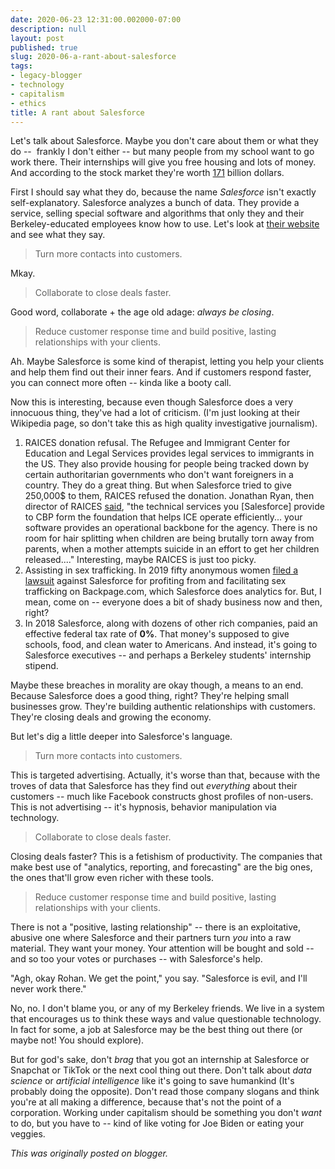 ```yaml
---
date: 2020-06-23 12:31:00.002000-07:00
description: null
layout: post
published: true
slug: 2020-06-a-rant-about-salesforce
tags:
- legacy-blogger
- technology
- capitalism
- ethics
title: A rant about Salesforce
---
```



Let's talk about Salesforce. Maybe you don't care about them or what they do --  frankly I don't either -- but many people from my school want to go work there. Their internships will give you free housing and lots of money. And according to the stock market they're worth [171](https://ycharts.com/companies/CRM/market_cap) billion dollars.  

  

First I should say what they do, because the name *Salesforce* isn't exactly self-explanatory. Salesforce analyzes a bunch of data. They provide a service, selling special software and algorithms that only they and their Berkeley-educated employees know how to use. Let's look at [their website](https://www.salesforce.com/) and see what they say.  
> Turn more contacts into customers.

Mkay.  
> Collaborate to close deals faster.

Good word, collaborate + the age old adage: *always be closing*.  
> Reduce customer response time and build positive, lasting relationships with your clients.

Ah. Maybe Salesforce is some kind of therapist, letting you help your clients and help them find out their inner fears. And if customers respond faster, you can connect more often -- kinda like a booty call.  

  

Now this is interesting, because even though Salesforce does a very innocuous thing, they've had a lot of criticism. (I'm just looking at their Wikipedia page, so don't take this as high quality investigative journalism).  

1. RAICES donation refusal. The Refugee and Immigrant Center for Education and Legal Services provides legal services to immigrants in the US. They also provide housing for people being tracked down by certain authoritarian governments who don't want foreigners in a country. They do a great thing. But when Salesforce tried to give 250,000$ to them, RAICES refused the donation. Jonathan Ryan, then director of RAICES [said](https://twitter.com/RAICESTEXAS/status/1019975176140701696), "the technical services you [Salesforce] provide to CBP form the foundation that helps ICE operate efficiently... your software provides an operational backbone for the agency. There is no room for hair splitting when children are being brutally torn away from parents, when a mother attempts suicide in an effort to get her children released...." Interesting, maybe RAICES is just too picky.
2. Assisting in sex trafficking. In 2019 fifty anonymous women [filed a lawsuit](https://www.itpro.co.uk/cloud/33343/salesforce-sued-over-dealings-with-sex-trafficking-site) against Salesforce for profiting from and facilitating sex trafficking on Backpage.com, which Salesforce does analytics for. But, I mean, come on -- everyone does a bit of shady business now and then, right?
3. In 2018 Salesforce, along with dozens of other rich companies, paid an effective federal tax rate of **0%**. That money's supposed to give schools, food, and clean water to Americans. And instead, it's going to Salesforce executives -- and perhaps a Berkeley students' internship stipend.

Maybe these breaches in morality are okay though, a means to an end. Because Salesforce does a good thing, right? They're helping small businesses grow. They're building authentic relationships with customers. They're closing deals and growing the economy.  

  

But let's dig a little deeper into Salesforce's language.  
> Turn more contacts into customers.

This is targeted advertising. Actually, it's worse than that, because with the troves of data that Salesforce has they find out *everything* about their customers -- much like Facebook constructs ghost profiles of non-users. This is not advertising -- it's hypnosis, behavior manipulation via technology.  
> Collaborate to close deals faster.

Closing deals faster? This is a fetishism of productivity. The companies that make best use of "analytics, reporting, and forecasting" are the big ones, the ones that'll grow even richer with these tools.  
> Reduce customer response time and build positive, lasting relationships with your clients.

There is not a "positive, lasting relationship" -- there is an exploitative, abusive one where Salesforce and their partners turn *you* into a raw material. They want your money. Your attention will be bought and sold -- and so too your votes or purchases -- with Salesforce's help.  

  

"Agh, okay Rohan. We get the point," you say. "Salesforce is evil, and I'll never work there."  

  

No, no. I don't blame you, or any of my Berkeley friends. We live in a system that encourages us to think these ways and value questionable technology. In fact for some, a job at Salesforce may be the best thing out there (or maybe not! You should explore).  

  

But for god's sake, don't *brag* that you got an internship at Salesforce or Snapchat or TikTok or the next cool thing out there. Don't talk about *data science* or *artificial intelligence* like it's going to save humankind (It's probably doing the opposite). Don't read those company slogans and think you're at all making a difference, because that's not the point of a corporation. Working under capitalism should be something you don't *want* to do, but you have to -- kind of like voting for Joe Biden or eating your veggies.

*This was originally posted on blogger.*
